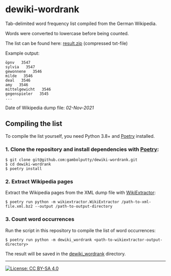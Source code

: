 # dewiki-wordrank

Tab-delimited word frequency list compiled from the German Wikipedia.

Words were converted to lowercase before being counted.

The list can be found here: [result.zip](https://github.com/gambolputty/dewiki-wordrank/raw/master/result.zip) (compressed txt-file)

Example output:
```
öpnv   3547
sylvia   3547
gewonnene   3546
milde   3546
deal   3546
amy   3546
mittelgewicht   3546
gegenspieler   3545
...
```

Date of Wikipedia dump file: _02-Nov-2021_

## Compiling the list

To compile the list yourself, you need Python 3.8+ and [Poetry](https://python-poetry.org/) installed.

### 1. Clone the repository and install dependencies with [Poetry](https://python-poetry.org/):

```shell
$ git clone git@github.com:gambolputty/dewiki-wordrank.git
$ cd dewiki-wordrank
$ poetry install
```

### 2. Extract Wikipedia pages

Extract the Wikipedia pages from the XML dump file with [WikiExtractor](https://github.com/attardi/wikiextractor):

```shell
$ poetry run python -m wikiextractor.WikiExtractor /path-to-xml-file.xml.bz2 --output /path-to-output-directory
```

### 3. Count word occurrences

Run the script in this repository to compile the list of word occurrences:

```shell
$ poetry run python -m dewiki_wordrank <path-to-wikiextractor-output-directory>
```

The result will be saved in the [dewiki_wordrank](/dewiki_wordrank) directory.

----

[![License: CC BY-SA 4.0](https://img.shields.io/badge/License-CC%20BY--SA%204.0-lightgrey.svg)](https://creativecommons.org/licenses/by-sa/4.0/)
